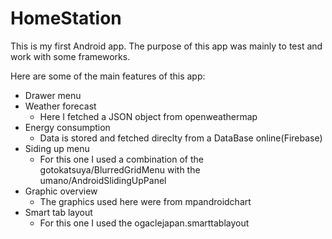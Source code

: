 # HomeStation
This is my first Android app.
The purpose of this app was mainly to test and work with some frameworks.

Here are some of the main features of this app:
* Drawer menu
* Weather forecast
   - Here I fetched a JSON object from openweathermap
* Energy consumption
   - Data is stored and fetched direclty from a DataBase online(Firebase)
* Siding up menu
    - For this one I used a combination of the gotokatsuya/BlurredGridMenu with the  umano/AndroidSlidingUpPanel
* Graphic overview
    - The graphics used here were from mpandroidchart
* Smart tab layout
   - For this one I used the ogaclejapan.smarttablayout
